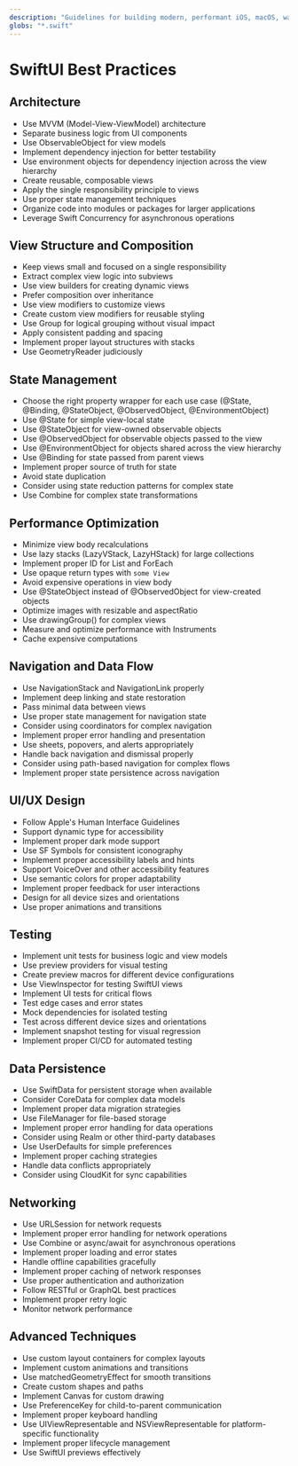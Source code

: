 ```yaml
---
description: "Guidelines for building modern, performant iOS, macOS, watchOS, and tvOS applications with SwiftUI"
globs: "*.swift"
---
```


# SwiftUI Best Practices

## Architecture

- Use MVVM (Model-View-ViewModel) architecture
- Separate business logic from UI components
- Use ObservableObject for view models
- Implement dependency injection for better testability
- Use environment objects for dependency injection across the view hierarchy
- Create reusable, composable views
- Apply the single responsibility principle to views
- Use proper state management techniques
- Organize code into modules or packages for larger applications
- Leverage Swift Concurrency for asynchronous operations

## View Structure and Composition

- Keep views small and focused on a single responsibility
- Extract complex view logic into subviews
- Use view builders for creating dynamic views
- Prefer composition over inheritance
- Use view modifiers to customize views
- Create custom view modifiers for reusable styling
- Use Group for logical grouping without visual impact
- Apply consistent padding and spacing
- Implement proper layout structures with stacks
- Use GeometryReader judiciously

## State Management

- Choose the right property wrapper for each use case (@State, @Binding, @StateObject, @ObservedObject, @EnvironmentObject)
- Use @State for simple view-local state
- Use @StateObject for view-owned observable objects
- Use @ObservedObject for observable objects passed to the view
- Use @EnvironmentObject for objects shared across the view hierarchy
- Use @Binding for state passed from parent views
- Implement proper source of truth for state
- Avoid state duplication
- Consider using state reduction patterns for complex state
- Use Combine for complex state transformations

## Performance Optimization

- Minimize view body recalculations
- Use lazy stacks (LazyVStack, LazyHStack) for large collections
- Implement proper ID for List and ForEach
- Use opaque return types with `some View`
- Avoid expensive operations in view body
- Use @StateObject instead of @ObservedObject for view-created objects
- Optimize images with resizable and aspectRatio
- Use drawingGroup() for complex views
- Measure and optimize performance with Instruments
- Cache expensive computations

## Navigation and Data Flow

- Use NavigationStack and NavigationLink properly
- Implement deep linking and state restoration
- Pass minimal data between views
- Use proper state management for navigation state
- Consider using coordinators for complex navigation
- Implement proper error handling and presentation
- Use sheets, popovers, and alerts appropriately
- Handle back navigation and dismissal properly
- Consider using path-based navigation for complex flows
- Implement proper state persistence across navigation

## UI/UX Design

- Follow Apple's Human Interface Guidelines
- Support dynamic type for accessibility
- Implement proper dark mode support
- Use SF Symbols for consistent iconography
- Implement proper accessibility labels and hints
- Support VoiceOver and other accessibility features
- Use semantic colors for proper adaptability
- Implement proper feedback for user interactions
- Design for all device sizes and orientations
- Use proper animations and transitions

## Testing

- Implement unit tests for business logic and view models
- Use preview providers for visual testing
- Create preview macros for different device configurations
- Use ViewInspector for testing SwiftUI views
- Implement UI tests for critical flows
- Test edge cases and error states
- Mock dependencies for isolated testing
- Test across different device sizes and orientations
- Implement snapshot testing for visual regression
- Implement proper CI/CD for automated testing

## Data Persistence

- Use SwiftData for persistent storage when available
- Consider CoreData for complex data models
- Implement proper data migration strategies
- Use FileManager for file-based storage
- Implement proper error handling for data operations
- Consider using Realm or other third-party databases
- Use UserDefaults for simple preferences
- Implement proper caching strategies
- Handle data conflicts appropriately
- Consider using CloudKit for sync capabilities

## Networking

- Use URLSession for network requests
- Implement proper error handling for network operations
- Use Combine or async/await for asynchronous operations
- Implement proper loading and error states
- Handle offline capabilities gracefully
- Implement proper caching of network responses
- Use proper authentication and authorization
- Follow RESTful or GraphQL best practices
- Implement proper retry logic
- Monitor network performance

## Advanced Techniques

- Use custom layout containers for complex layouts
- Implement custom animations and transitions
- Use matchedGeometryEffect for smooth transitions
- Create custom shapes and paths
- Implement Canvas for custom drawing
- Use PreferenceKey for child-to-parent communication
- Implement proper keyboard handling
- Use UIViewRepresentable and NSViewRepresentable for platform-specific functionality
- Implement proper lifecycle management
- Use SwiftUI previews effectively